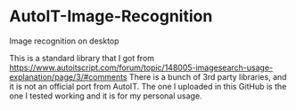 # AutoIT-Image-Recognition
Image recognition on desktop

This is a standard library that I got from https://www.autoitscript.com/forum/topic/148005-imagesearch-usage-explanation/page/3/#comments
There is a bunch of 3rd party libraries, and it is not an official port from AutoIT. 
The one I uploaded in this GitHub is the one I tested working and it is for my personal usage.
